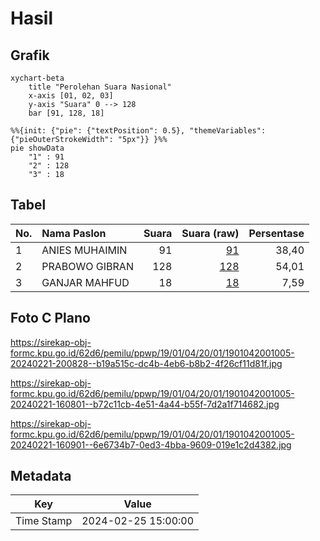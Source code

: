 # Hasil

## Grafik

```mermaid
xychart-beta
    title "Perolehan Suara Nasional"
    x-axis [01, 02, 03]
    y-axis "Suara" 0 --> 128
    bar [91, 128, 18]
```

```mermaid
%%{init: {"pie": {"textPosition": 0.5}, "themeVariables": {"pieOuterStrokeWidth": "5px"}} }%%
pie showData
    "1" : 91
    "2" : 128
    "3" : 18
```

## Tabel

| No. | Nama Paslon    | Suara | Suara (raw) | Persentase |
|:--- |:-------------- | -----:| -----------:| ----------:|
| 1   | ANIES MUHAIMIN | 91    | [91][p-1]   | 38,40      |
| 2   | PRABOWO GIBRAN | 128   | [128][p-2]  | 54,01      |
| 3   | GANJAR MAHFUD  | 18    | [18][p-3]   | 7,59       |


[p-1]: https://github.com/gigit-pemilu/pemilu-2024/blob/main/pilpres/hitung-suara/sub/19-kepulauan-bangka-belitung/sub/01-bangka/sub/04-mendo-barat/sub/2001-petaling/sub/005-tps/sub/paslon-1.txt
[p-2]: https://github.com/gigit-pemilu/pemilu-2024/blob/main/pilpres/hitung-suara/sub/19-kepulauan-bangka-belitung/sub/01-bangka/sub/04-mendo-barat/sub/2001-petaling/sub/005-tps/sub/paslon-2.txt
[p-3]: https://github.com/gigit-pemilu/pemilu-2024/blob/main/pilpres/hitung-suara/sub/19-kepulauan-bangka-belitung/sub/01-bangka/sub/04-mendo-barat/sub/2001-petaling/sub/005-tps/sub/paslon-3.txt

## Foto C Plano

https://sirekap-obj-formc.kpu.go.id/62d6/pemilu/ppwp/19/01/04/20/01/1901042001005-20240221-200828--b19a515c-dc4b-4eb6-b8b2-4f26cf11d81f.jpg

https://sirekap-obj-formc.kpu.go.id/62d6/pemilu/ppwp/19/01/04/20/01/1901042001005-20240221-160801--b72c11cb-4e51-4a44-b55f-7d2a1f714682.jpg

https://sirekap-obj-formc.kpu.go.id/62d6/pemilu/ppwp/19/01/04/20/01/1901042001005-20240221-160901--6e6734b7-0ed3-4bba-9609-019e1c2d4382.jpg


## Metadata

| Key        | Value               |
| ---------- | ------------------- |
| Time Stamp | 2024-02-25 15:00:00 |




